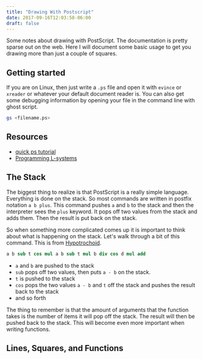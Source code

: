 ```yaml
---
title: "Drawing With Postscript"
date: 2017-09-16T12:03:58-06:00
draft: false
---
```


Some notes about drawing with PostScript. The documentation is pretty sparse out on the web. Here I will document some basic usage to get you drawing more than just a couple of squares.

## Getting started

If you are on Linux, then just write a `.ps` file and open it with `evince` or `xreader` or whatever your default document reader is. You can also get some debugging information by opening your file in the command line with ghost script.

```bash
gs <filename.ps>
```

## Resources

- [quick ps tutorial](http://www.mostlymaths.net/2008/12/quick-postscript-programming-tutorial.html?m=1)
- [Programming L-systems](http://www.cs.unh.edu/~charpov/programming-lsystems.html)

## The Stack

The biggest thing to realize is that PostScript is a really simple language. Everything is done on the stack. So most commands are written in postfix notation `a b plus`. This command pushes `a` and `b` to the stack and then the interpreter sees the `plus` keyword. It pops off two values from the stack and adds them. Then the result is put back on the stack.

So when something more complicated comes up it is important to think about what is happening on the stack. Let's walk through a bit of this command. This is from [Hypotrochoid](https://en.wikipedia.org/wiki/Hypotrochoid).

```postscript
a b sub t cos mul a b sub t mul b div cos d mul add
```

- `a` and `b` are pushed to the stack
- `sub` pops off two values, then puts `a - b` on the stack.
- `t` is pushed to the stack
- `cos` pops the two values `a - b` and `t` off the stack and pushes the result back to the stack
- and so forth

The thing to remember is that the amount of arguments that the function takes is the number of items it will pop off the stack. The result will then be pushed back to the stack. This will become even more important when writing functions.

## Lines, Squares, and Functions
